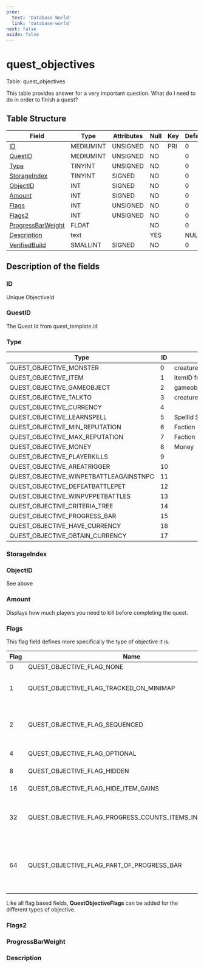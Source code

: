 ```yaml
---
prev:
  text: 'Database World'
  link: 'database-world'
next: false
aside: false
---
```


# quest\_objectives

Table: quest\_objectives

This table provides answer for a very important question. What do I need to do in order to finish a quest?

## Table Structure

| Field                  | Type      | Attributes | Null | Key | Default | Comment |
| ---------------------- | --------- | ---------- | ---- | --- | ------- | ------- |
| [ID][1]                | MEDIUMINT | UNSIGNED   | NO   | PRI | 0       |         |
| [QuestID][2]           | MEDIUMINT | UNSIGNED   | NO   |     | 0       |         |
| [Type][3]              | TINYINT   | UNSIGNED   | NO   |     | 0       |         |
| [StorageIndex][4]      | TINYINT   | SIGNED     | NO   |     | 0       |         |
| [ObjectID][5]          | INT       | SIGNED     | NO   |     | 0       |         |
| [Amount][6]            | INT       | SIGNED     | NO   |     | 0       |         |
| [Flags][7]             | INT       | UNSIGNED   | NO   |     | 0       |         |
| [Flags2][8]            | INT       | UNSIGNED   | NO   |     | 0       |         |
| [ProgressBarWeight][9] | FLOAT     |            | NO   |     | 0       |         |
| [Description][10]      | text      |            | YES  |     | NULL    |         |
| [VerifiedBuild][11]    | SMALLINT  | SIGNED     | NO   |     | 0       |         |

[1]: #id
[2]: #questid
[3]: #type
[4]: #storageindex
[5]: #objectid
[6]: #amount
[7]: #flags
[8]: #flags2
[9]: #progressbarweight
[10]: #description
[11]: #verifiedbuild

## Description of the fields

### ID

Unique ObjectiveId

### QuestID

The Quest Id from quest\_template.id

### Type

| Type                                   | ID  | ObjectID                  |
| -------------------------------------- | --- | ------------------------- |
| QUEST_OBJECTIVE_MONSTER                | 0   | creature_template.entry   |
| QUEST_OBJECTIVE_ITEM                   | 1   | itemID from Item.db2      |
| QUEST_OBJECTIVE_GAMEOBJECT             | 2   | gameobject_template.entry |
| QUEST_OBJECTIVE_TALKTO                 | 3   | creature_template.entry   |
| QUEST_OBJECTIVE_CURRENCY               | 4   |                           |
| QUEST_OBJECTIVE_LEARNSPELL             | 5   | SpellId Spell.db2         |
| QUEST_OBJECTIVE_MIN_REPUTATION         | 6   | Faction                   |
| QUEST_OBJECTIVE_MAX_REPUTATION         | 7   | Faction                   |
| QUEST_OBJECTIVE_MONEY                  | 8   | Money                     |
| QUEST_OBJECTIVE_PLAYERKILLS            | 9   |                           |
| QUEST_OBJECTIVE_AREATRIGGER            | 10  |                           |
| QUEST_OBJECTIVE_WINPETBATTLEAGAINSTNPC | 11  |                           |
| QUEST_OBJECTIVE_DEFEATBATTLEPET        | 12  |                           |
| QUEST_OBJECTIVE_WINPVPPETBATTLES       | 13  |                           |
| QUEST_OBJECTIVE_CRITERIA_TREE          | 14  |                           |
| QUEST_OBJECTIVE_PROGRESS_BAR           | 15  |                           |
| QUEST_OBJECTIVE_HAVE_CURRENCY          | 16  |                           |
| QUEST_OBJECTIVE_OBTAIN_CURRENCY        | 17  |                           |

### StorageIndex

### ObjectID

See above

### Amount

Displays how much players you need to kill before completing the quest.

### Flags

This flag field defines more specifically the type of objective it is.

| Flag | Name                                                           | Description                                                                                                     |
| ---- | -------------------------------------------------------------- | --------------------------------------------------------------------------------------------------------------- |
| 0    | QUEST\_OBJECTIVE\_FLAG\_NONE                                   | No flags                                                                                                        |
| 1    | QUEST\_OBJECTIVE\_FLAG\_TRACKED\_ON\_MINIMAP                   | Client displays large yellow blob on minimap for creature/gameobject                                            |
| 2    | QUEST\_OBJECTIVE\_FLAG\_SEQUENCED                              | Client will not see the objective displayed until all previous objectives are completed                         |
| 4    | QUEST\_OBJECTIVE\_FLAG\_OPTIONAL                               | Not required to complete the quest                                                                              |
| 8    | QUEST\_OBJECTIVE\_FLAG\_HIDDEN                                 | Never displayed in quest log                                                                                    |
| 16   | QUEST\_OBJECTIVE\_FLAG\_HIDE\_ITEM\_GAINS                      | Skip showing item objective progress                                                                            |
| 32   | QUEST\_OBJECTIVE\_FLAG\_PROGRESS\_COUNTS\_ITEMS\_IN\_INVENTORY | Item objective progress counts items in inventory instead of reading it from updatefields                       |
| 64   | QUEST\_OBJECTIVE\_FLAG\_PART\_OF\_PROGRESS\_BAR                | Hidden objective used to calculate progress bar percent (quests are limited to a single progress bar objective) |

Like all flag based fields, **QuestObjectiveFlags** can be added for the different types of objective.

### Flags2

### ProgressBarWeight

### Description

<!--@include: ./verified-build.md-->
